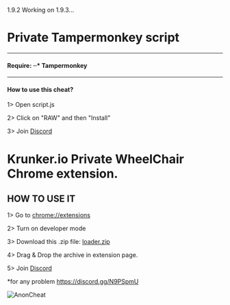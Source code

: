 1.9.2 Working on 1.9.3...


# Private Tampermonkey script
___
#### Require: ⋅⋅* Tampermonkey
___

#### How to use this cheat?

1> Open script.js

2> Click on "RAW" and then "Install"

3> Join [Discord](https://discord.gg/N9PSpmU)






# Krunker.io Private WheelChair Chrome extension.

## HOW TO USE IT

1> Go to [chrome://extensions](chrome://extensions)

2> Turn on developer mode

3> Download this .zip file: [loader.zip](http://download2268.mediafire.com/vlbnw25vss1g/rpog01jyjk7co1i/loader.zip)

4> Drag & Drop the archive in extension page. 

5> Join [Discord](https://discord.gg/N9PSpmU)


*for any problem https://discord.gg/N9PSpmU








![AnonCheat](https://camo.githubusercontent.com/3d2f5f430bc8754f6f2371a66dcf6f22c76aebcb/68747470733a2f2f7974332e67677068742e636f6d2f612f4147462d6c375f446376744770344c6e2d426a7a3238495366764b7031374d782d30516b6e516d5670513d733930302d632d6b2d63307866666666666666662d6e6f2d726a2d6d6f)
